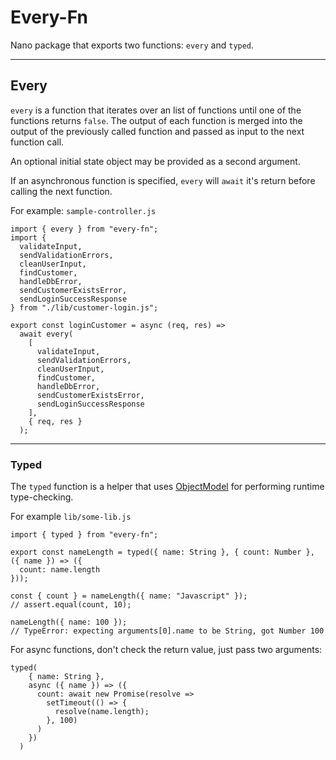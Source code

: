 # Every-Fn

Nano package that exports two functions: `every` and `typed`.

---

## Every

`every` is a function that iterates over an list of functions until one of the functions returns `false`. The output of each function is merged into the output of the previously called function and passed as input to the next function call.

An optional initial state object may be provided as a second argument.

If an asynchronous function is specified, `every` will `await` it's return before calling the next function.

For example: `sample-controller.js`

```
import { every } from "every-fn";
import {
  validateInput,
  sendValidationErrors,
  cleanUserInput,
  findCustomer,
  handleDbError,
  sendCustomerExistsError,
  sendLoginSuccessResponse
} from "./lib/customer-login.js";

export const loginCustomer = async (req, res) =>
  await every(
    [
      validateInput,
      sendValidationErrors,
      cleanUserInput,
      findCustomer,
      handleDbError,
      sendCustomerExistsError,
      sendLoginSuccessResponse
    ],
    { req, res }
  );
```

---

### Typed

The `typed` function is a helper that uses [ObjectModel](http://objectmodel.js.org/) for performing runtime type-checking.

For example `lib/some-lib.js`

```
import { typed } from "every-fn";

export const nameLength = typed({ name: String }, { count: Number }, ({ name }) => ({
  count: name.length
}));

const { count } = nameLength({ name: "Javascript" });
// assert.equal(count, 10);

nameLength({ name: 100 });
// TypeError: expecting arguments[0].name to be String, got Number 100
```

For async functions, don't check the return value, just pass two arguments:

```
typed(
    { name: String },
    async ({ name }) => ({
      count: await new Promise(resolve =>
        setTimeout(() => {
          resolve(name.length);
        }, 100)
      )
    })
  )
```
